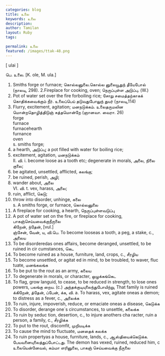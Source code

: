 ```yaml
---
categories: blog
title: உலை
keywords: உலை
description: 
author: Tamilan
layout: Ruby
tags: 
 
permalink: உலை
featured: /images/ttak-48.png
---
```

  
[ ulai ]  
  
பெ. உலை. [K. ole, M. ula.]  
1. Smiths forge or furnace; கொல்லனுலை.கொல்ல னுலையூதுந் தீயேபோல் (நாலடி, 298). 2.Fireplace for cooking, oven; நெருப்புள்ள அடுப்பு. (W.)  
3. Pot of water set over the fire forboiling rice; சோறு சமைத்தற்காகக் கொதிக்கவைக்கும் நீர். உலைப்பெய் தடுவதுபோலுந் துயர் (நாலடி,114)  
4. Flurry, excitement, agitation; மனநடுக்கம். உலைதருமலின மொன்றதொழித்திடுஞ் சுத்தமொன்றே (ஞானவா. வைரா. 26)  
forge  
furnace  
furnacehearth  
furnance  
oven  
s. smiths forge;  
2. a hearth, அடுப்பு; a pot filled with water for boiling rice;  
3. excitement, agitation, மனநடுக்கம்  
II. வி. i. become loose as a tooth etc; degenerate in morals, அலை, நிலை குலை;  
2. be agitated, unsettled, afflicted, கலங்கு;  
3. be ruined, perish, அழி;  
4. wander about, அலை  
VI. வி. t. vex, harass, அலை;  
2. ruin, afflict, கெடு;  
3. throw into disorder, unhinge, கலை  
s. A smiths forge, or furnace, கொல்லனுலை  
2. A fireplace for cooking, a hearth, நெருப்புள்ளவடுப்பு  
3. A pot of water set on the fire, or fireplace for cooking, பாகஞ்செய்யவைக்குநீருலை  
கிறேன், ந்தேன், [vul.]  
ஞ்சேன், வேன், ய, வி.பெ. To become looseas a tooth, a peg, a stake, c., அலைய  
2. To be disorderedas ones affairs, become deranged, unsettled, to be ruined in cir cumstances, கெட  
3. To become ruined as a house, furniture, land, crops, c., சீரழிய  
4. To become unsettled, or agitat ed in mind, to be troubled, to waver, fluc tuate, மனங்கலங்க  
5. To be put to the rout as an army, கலைய  
6. To degenerate in morals, or character, ஒழுக்கங்கெட  
7. To flag, grow languid, to cease, to be reduced in strength, to lose ones powers, பலங்கு றைய. (c.) அந்தக்குடியுலைந்துபோயிற்று, That family is ruined  
க்கிறேன், த்தேன், ப்பேன், க்க, வி. a. To harass, vex, agitate oneas a demon; to distress as a fever, c., அலைக்க  
2. To ruin, injure, impoverish, reduce, or emaciate oneas a disease, கெடுக்க  
3. To disorder, derange one`s circumstances, to unsettle, கலைக்க  
4. To ruin by seduc tion, desertion, c., to injure anothers cha racter, ruin a person, a family, c., சீரழிக்க  
5. To put to the rout, discomfit, முறியடிக்க  
6. To cause the mind to fluctuate, மனதைக் கலக்க  
7. To ruin propertyas a house, furniture, lands, c., ஆஸ்தியைக்கெடுக்க. பேயவனையுலைத்துப்போட்டது. The demon has vexed, ruined, reduced him, c  
உலையென்னேவல், கம்மா ளரினுலை, பாகஞ் செய்யவைக்கு நீருலை